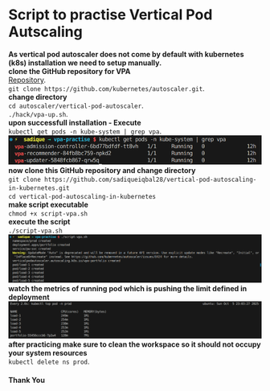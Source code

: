 # Script to practise Vertical Pod Autscaling
**As vertical pod autoscaler does not come by default with kubernetes (k8s) installation we need to setup manually.**<br/>
**clone the GitHub repository for VPA**<br/>
[Repository](https://github.com/kubernetes/autoscaler.git).<br/>
`git clone https://github.com/kubernetes/autoscaler.git`.<br/>
**change directory**</br>
`cd autoscaler/vertical-pod-autoscaler`.</br>
`./hack/vpa-up.sh`.</br>
**upon successfull installation - Execute**<br/>
`kubectl get pods -n kube-system | grep vpa`.<br/>
![Screenshot of successful vpa setup](https://github.com/sadiqueiqbal28/vertical-pod-autoscaling-in-kubernetes/blob/main/images/one.png)<br/>
**now clone this GitHub repository and change directory**<br/>
`git clone https://github.com/sadiqueiqbal28/vertical-pod-autoscaling-in-kubernetes.git`<br/>
`cd vertical-pod-autoscaling-in-kubernetes`<br/>
**make script executable**<br/>
`chmod +x script-vpa.sh`<br/>
**execute the script**<br/>
`./script-vpa.sh`<br/>
![Screenshot of running services](https://github.com/sadiqueiqbal28/vertical-pod-autoscaling-in-kubernetes/blob/main/images/two.png)<br/>
**watch the metrics of running pod which is pushing the limit defined in deployment**
![Screenshot of metrics](https://github.com/sadiqueiqbal28/vertical-pod-autoscaling-in-kubernetes/blob/main/images/three.png)<br/>
**after practicing make sure to clean the workspace so it should not occupy your system resources**<br/>
`kubectl delete ns prod`.<br/>
#### Thank You